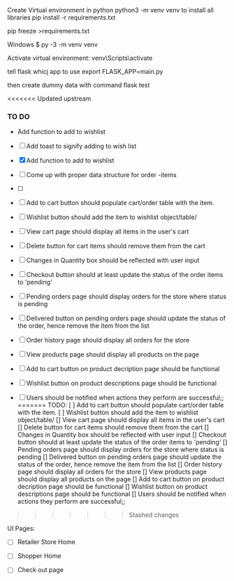 Create Virtual environment in python
python3 -m venv venv
to install all libraries
pip install -r requirements.txt 

pip freeze >requirements.txt

Windows
$ py -3 -m venv venv

Activate virtual environment:
venv\Scripts\activate

tell flask whicj app to use
export FLASK_APP=main.py

then create dummy data with command
flask test

<<<<<<< Updated upstream

### TO DO
* Add function to add to wishlist
- [ ] Add toast to signify adding to wish list
- [x] Add function to add to wishlist
- [ ] Come up with proper data structure for order -items
- [ ] 

- [ ]  Add to cart button should populate cart/order table with the item. 
- [ ] Wishlist button should add the item to wishlist object/table/
- [ ]  View cart page should display all items in the user's cart
- [ ]  Delete button for cart items should remove them from the cart
- [ ]  Changes in Quantity box should be reflected with user input
- [ ]  Checkout button should at least update the status of the order items to 'pending'
- [ ]  Pending orders page should display orders for the store where status is pending
- [ ]  Delivered button on pending orders page should update the status of the order, hence remove the item from the list
- [ ] Order history page should display all orders for the store
- [ ] View products page should display all products on the page
- [ ]  Add to cart button on product decription page should be functional 
- [ ]  Wishlist button on product descriptions page should be functional
- [ ] Users should be notified when actions they perform are successful;;
=======
TODO:
[ ] Add to cart button should populate cart/order table with the item. 
[ ] Wishlist button should add the item to wishlist object/table/
[] View cart page should display all items in the user's cart
[] Delete button for cart items should remove them from the cart
[] Changes in Quantity box should be reflected with user input
[] Checkout button should at least update the status of the order items to 'pending'
[] Pending orders page should display orders for the store where status is pending
[] Delivered button on pending orders page should update the status of the order, hence remove the item from the list
[] Order history page should display all orders for the store
[] View products page should display all products on the page
[] Add to cart button on product decription page should be functional 
[] Wishlist button on product descriptions page should be functional
[] Users should be notified when actions they perform are successful;;
>>>>>>> Stashed changes

UI Pages:
- [ ] Retailer Store Home
- [ ]  Shopper Home
- [ ]  Check out page


